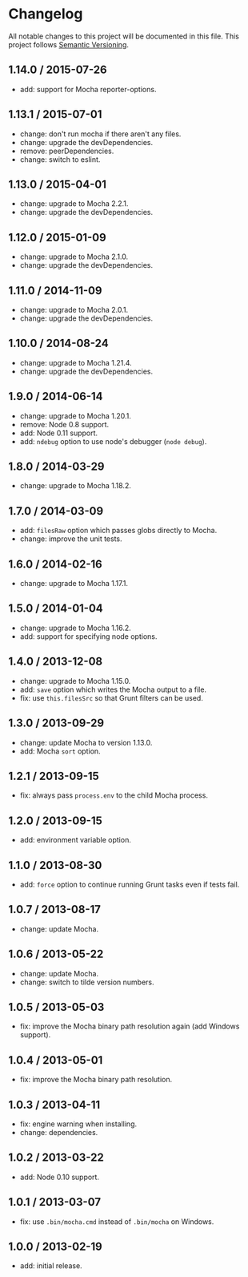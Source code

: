 # Changelog
All notable changes to this project will be documented in this file.
This project follows [Semantic Versioning](http://semver.org).

## 1.14.0 / 2015-07-26
 - add: support for Mocha reporter-options.

## 1.13.1 / 2015-07-01
 - change: don't run mocha if there aren't any files.
 - change: upgrade the devDependencies.
 - remove: peerDependencies.
 - change: switch to eslint.

## 1.13.0 / 2015-04-01
 - change: upgrade to Mocha 2.2.1.
 - change: upgrade the devDependencies.

## 1.12.0 / 2015-01-09
 - change: upgrade to Mocha 2.1.0.
 - change: upgrade the devDependencies.

## 1.11.0 / 2014-11-09
 - change: upgrade to Mocha 2.0.1.
 - change: upgrade the devDependencies.

## 1.10.0 / 2014-08-24
 - change: upgrade to Mocha 1.21.4.
 - change: upgrade the devDependencies.

## 1.9.0 / 2014-06-14
 - change: upgrade to Mocha 1.20.1.
 - remove: Node 0.8 support.
 - add: Node 0.11 support.
 - add: `ndebug` option to use node's debugger (`node debug`).

## 1.8.0 / 2014-03-29
 - change: upgrade to Mocha 1.18.2.

## 1.7.0 / 2014-03-09
 - add: `filesRaw` option which passes globs directly to Mocha.
 - change: improve the unit tests.

## 1.6.0 / 2014-02-16
 - change: upgrade to Mocha 1.17.1.

## 1.5.0 / 2014-01-04
 - change: upgrade to Mocha 1.16.2.
 - add: support for specifying node options.

## 1.4.0 / 2013-12-08
 - change: upgrade to Mocha 1.15.0.
 - add: `save` option which writes the Mocha output to a file.
 - fix: use `this.filesSrc` so that Grunt filters can be used.

## 1.3.0 / 2013-09-29
 - change: update Mocha to version 1.13.0.
 - add: Mocha `sort` option.

## 1.2.1 / 2013-09-15
 - fix: always pass `process.env` to the child Mocha process.

## 1.2.0 / 2013-09-15
 - add: environment variable option.

## 1.1.0 / 2013-08-30
 - add: `force` option to continue running Grunt tasks even if tests fail.

## 1.0.7 / 2013-08-17
 - change: update Mocha.

## 1.0.6 / 2013-05-22
 - change: update Mocha.
 - change: switch to tilde version numbers.

## 1.0.5 / 2013-05-03
 - fix: improve the Mocha binary path resolution again (add Windows support).

## 1.0.4 / 2013-05-01
 - fix: improve the Mocha binary path resolution.

## 1.0.3 / 2013-04-11
 - fix: engine warning when installing.
 - change: dependencies.

## 1.0.2 / 2013-03-22
 - add: Node 0.10 support.

## 1.0.1 / 2013-03-07
 - fix: use `.bin/mocha.cmd` instead of `.bin/mocha` on Windows.

## 1.0.0 / 2013-02-19
 - add: initial release.
